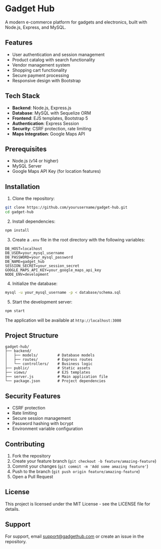 # Gadget Hub

A modern e-commerce platform for gadgets and electronics, built with Node.js, Express, and MySQL.

## Features

- User authentication and session management
- Product catalog with search functionality
- Vendor management system
- Shopping cart functionality
- Secure payment processing
- Responsive design with Bootstrap

## Tech Stack

- **Backend**: Node.js, Express.js
- **Database**: MySQL with Sequelize ORM
- **Frontend**: EJS templates, Bootstrap 5
- **Authentication**: Express Session
- **Security**: CSRF protection, rate limiting
- **Maps Integration**: Google Maps API

## Prerequisites

- Node.js (v14 or higher)
- MySQL Server
- Google Maps API Key (for location features)

## Installation

1. Clone the repository:
```bash
git clone https://github.com/yourusername/gadget-hub.git
cd gadget-hub
```

2. Install dependencies:
```bash
npm install
```

3. Create a `.env` file in the root directory with the following variables:
```
DB_HOST=localhost
DB_USER=your_mysql_username
DB_PASSWORD=your_mysql_password
DB_NAME=gadget_hub
SESSION_SECRET=your_session_secret
GOOGLE_MAPS_API_KEY=your_google_maps_api_key
NODE_ENV=development
```

4. Initialize the database:
```bash
mysql -u your_mysql_username -p < database/schema.sql
```

5. Start the development server:
```bash
npm start
```

The application will be available at `http://localhost:3000`

## Project Structure

```
gadget-hub/
├── backend/
│   ├── models/         # Database models
│   ├── routes/         # Express routes
│   └── controllers/    # Business logic
├── public/             # Static assets
├── views/              # EJS templates
├── server.js           # Main application file
└── package.json        # Project dependencies
```

## Security Features

- CSRF protection
- Rate limiting
- Secure session management
- Password hashing with bcrypt
- Environment variable configuration

## Contributing

1. Fork the repository
2. Create your feature branch (`git checkout -b feature/amazing-feature`)
3. Commit your changes (`git commit -m 'Add some amazing feature'`)
4. Push to the branch (`git push origin feature/amazing-feature`)
5. Open a Pull Request

## License

This project is licensed under the MIT License - see the LICENSE file for details.

## Support

For support, email support@gadgethub.com or create an issue in the repository. 
